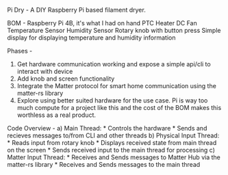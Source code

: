 Pi Dry - A DIY Raspberry Pi based filament dryer. 

BOM - 
Raspberry Pi 4B, it's what I had on hand
PTC Heater
DC Fan
Temperature Sensor
Humidity Sensor
Rotary knob with button press
Simple display for displaying temperature and humidity information

Phases -
1) Get hardware communication working and expose a simple api/cli to interact with device
2) Add knob and screen functionality
3) Integrate the Matter protocol for smart home communication using the matter-rs library
4) Explore using better suited hardware for the use case. Pi is way too much compute for a project like this and the cost of the BOM makes this worthless as a real product.

Code Overview - 
a) Main Thread:
    * Controls the hardware
    * Sends and recieves messages to/from CLI and other threads
b) Physical Input Thread:
    * Reads input from rotary knob
    * Displays received state from main thread on the screen
    * Sends received input to the main thread for processing
c) Matter Input Thread:
    * Receives and Sends messages to Matter Hub via the matter-rs library
    * Receives and Sends messages to the main thread 
